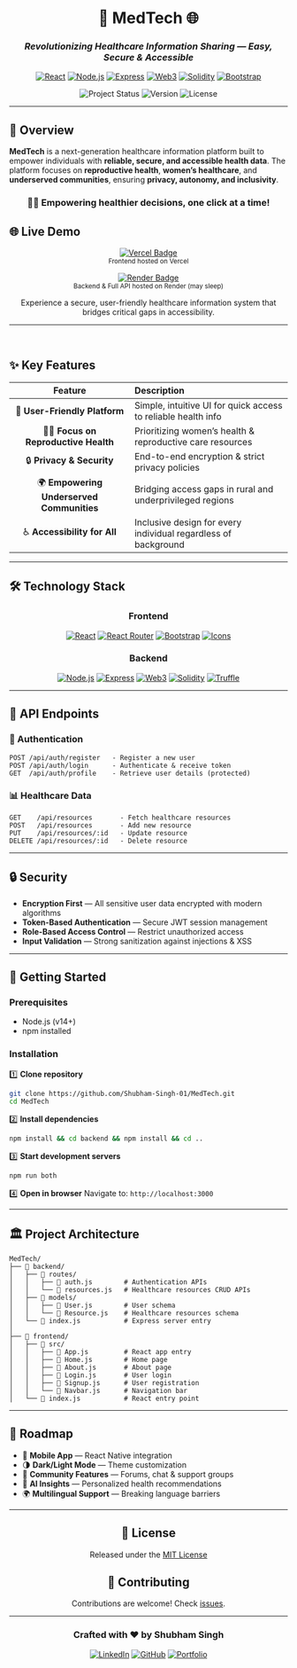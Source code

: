 <div align="center">

# 🏥 MedTech 🌐

### *Revolutionizing Healthcare Information Sharing — Easy, Secure & Accessible*

[![React](https://img.shields.io/badge/React-18.2.0-61DAFB?style=for-the-badge\&logo=react\&logoColor=white)](https://reactjs.org/)
[![Node.js](https://img.shields.io/badge/Node.js-Latest-339933?style=for-the-badge\&logo=nodedotjs\&logoColor=white)](https://nodejs.org/)
[![Express](https://img.shields.io/badge/Express-000000?style=for-the-badge\&logo=express\&logoColor=white)](https://expressjs.com/)
[![Web3](https://img.shields.io/badge/Web3.js-4.8.0-F16822?style=for-the-badge\&logo=web3dotjs\&logoColor=white)](https://web3js.readthedocs.io/)
[![Solidity](https://img.shields.io/badge/Solidity-0.8.25-363636?style=for-the-badge\&logo=solidity\&logoColor=white)](https://soliditylang.org/)
[![Bootstrap](https://img.shields.io/badge/Bootstrap-7952B3?style=for-the-badge\&logo=bootstrap\&logoColor=white)](https://getbootstrap.com/)

![Project Status](https://img.shields.io/badge/Status-Active-success?style=for-the-badge)
![Version](https://img.shields.io/badge/Version-5.0.0-blue?style=for-the-badge)
![License](https://img.shields.io/badge/License-MIT-yellow?style=for-the-badge)

</div>

---

## 🌟 Overview

**MedTech** is a next-generation healthcare information platform built to empower individuals with **reliable, secure, and accessible health data**. The platform focuses on **reproductive health**, **women’s healthcare**, and **underserved communities**, ensuring **privacy, autonomy, and inclusivity**.

<div align="center">

### 🧑‍⚕️ Empowering healthier decisions, one click at a time!

</div>

## 🌐 Live Demo

<p align="center">
  <a href="https://medtech.vercel.app/" target="_blank">
    <img src="https://img.shields.io/badge/Hosted%20on-Vercel-000?logo=vercel&logoColor=white" alt="Vercel Badge">
  </a><br/>
  <sub>Frontend hosted on Vercel</sub>
</p>

<p align="center">
  <a href="https://medtech.onrender.com/" target="_blank">
    <img src="https://img.shields.io/badge/Backend%20on-Render-0033AD?logo=render&logoColor=white" alt="Render Badge">
  </a><br/>
  <sub>Backend & Full API hosted on Render (may sleep)</sub>
</p>

<p align="center">
  Experience a secure, user-friendly healthcare information system that bridges critical gaps in accessibility.
</p>

---

<br/>

## ✨ Key Features

<div align="center">

|                  Feature                  | Description                                                    |
| :---------------------------------------: | :------------------------------------------------------------- |
|       📖 **User-Friendly Platform**       | Simple, intuitive UI for quick access to reliable health info  |
|   👩‍⚕️ **Focus on Reproductive Health**  | Prioritizing women’s health & reproductive care resources      |
|         🔒 **Privacy & Security**         | End-to-end encryption & strict privacy policies                |
| 🌍 **Empowering Underserved Communities** | Bridging access gaps in rural and underprivileged regions      |
|        ♿ **Accessibility for All**        | Inclusive design for every individual regardless of background |

</div>

---

## 🛠️ Technology Stack

<div align="center">

### Frontend

[![React](https://img.shields.io/badge/React-18.2.0-61DAFB?style=flat-square\&logo=react\&logoColor=black)](https://reactjs.org/)
[![React Router](https://img.shields.io/badge/React_Router-6.17.0-CA4245?style=flat-square\&logo=react-router\&logoColor=white)](https://reactrouter.com/)
[![Bootstrap](https://img.shields.io/badge/Bootstrap-5-7952B3?style=flat-square\&logo=bootstrap\&logoColor=white)](https://getbootstrap.com/)
[![Icons](https://img.shields.io/badge/React_Bootstrap_Icons-Latest-4285F4?style=flat-square)](https://react-icons.github.io/react-icons/)

### Backend

[![Node.js](https://img.shields.io/badge/Node.js-Latest-339933?style=flat-square\&logo=nodedotjs\&logoColor=white)](https://nodejs.org/)
[![Express](https://img.shields.io/badge/Express-4.18.2-000000?style=flat-square\&logo=express\&logoColor=white)](https://expressjs.com/)
[![Web3](https://img.shields.io/badge/Web3.js-4.8.0-F16822?style=flat-square\&logo=web3dotjs\&logoColor=white)](https://web3js.readthedocs.io/)
[![Solidity](https://img.shields.io/badge/Solidity-0.8.25-363636?style=flat-square\&logo=solidity\&logoColor=white)](https://soliditylang.org/)
[![Truffle](https://img.shields.io/badge/Truffle-5.11.5-5E4672?style=flat-square\&logo=truffle\&logoColor=white)](https://trufflesuite.com/)

</div>

---

## 📡 API Endpoints

### 🔐 Authentication

```
POST /api/auth/register   - Register a new user
POST /api/auth/login      - Authenticate & receive token
GET  /api/auth/profile    - Retrieve user details (protected)
```

### 📊 Healthcare Data

```
GET    /api/resources       - Fetch healthcare resources
POST   /api/resources       - Add new resource
PUT    /api/resources/:id   - Update resource
DELETE /api/resources/:id   - Delete resource
```

---

## 🔒 Security

* **Encryption First** — All sensitive user data encrypted with modern algorithms
* **Token-Based Authentication** — Secure JWT session management
* **Role-Based Access Control** — Restrict unauthorized access
* **Input Validation** — Strong sanitization against injections & XSS

---

## 🚀 Getting Started

### Prerequisites

* Node.js (v14+)
* npm installed

### Installation

1️⃣ **Clone repository**

```bash
git clone https://github.com/Shubham-Singh-01/MedTech.git
cd MedTech
```

2️⃣ **Install dependencies**

```bash
npm install && cd backend && npm install && cd ..
```

3️⃣ **Start development servers**

```bash
npm run both
```

4️⃣ **Open in browser**
Navigate to: `http://localhost:3000`

---

## 🏛️ Project Architecture

```
MedTech/
├── 📁 backend/
│   ├── 📁 routes/
│   │   ├── 📄 auth.js        # Authentication APIs
│   │   └── 📄 resources.js   # Healthcare resources CRUD APIs
│   ├── 📁 models/
│   │   ├── 📄 User.js        # User schema
│   │   └── 📄 Resource.js    # Healthcare resources schema
│   └── 📄 index.js           # Express server entry
│
├── 📁 frontend/
│   ├── 📁 src/
│   │   ├── 📄 App.js         # React app entry
│   │   ├── 📄 Home.js        # Home page
│   │   ├── 📄 About.js       # About page
│   │   ├── 📄 Login.js       # User login
│   │   ├── 📄 Signup.js      # User registration
│   │   └── 📄 Navbar.js      # Navigation bar
│   └── 📄 index.js           # React entry point
```

---

## 🔮 Roadmap

* 📱 **Mobile App** — React Native integration
* 🌗 **Dark/Light Mode** — Theme customization
* 👥 **Community Features** — Forums, chat & support groups
* 🧠 **AI Insights** — Personalized health recommendations
* 🌍 **Multilingual Support** — Breaking language barriers

---

<div align="center">

## 📜 License

Released under the [MIT License](LICENSE)

## 🤝 Contributing

Contributions are welcome! Check [issues](https://github.com/Shubham-Singh-01/MedTech/issues).

---

### Crafted with ❤️ by Shubham Singh

[![LinkedIn](https://img.shields.io/badge/LinkedIn-Connect-0077B5?style=for-the-badge\&logo=linkedin)](https://linkedin.com/in/singh200410)
[![GitHub](https://img.shields.io/badge/GitHub-Follow-181717?style=for-the-badge\&logo=github)](https://github.com/Shubham-Singh-01)
[![Portfolio](https://img.shields.io/badge/Portfolio-Visit-00A98F?style=for-the-badge\&logo=safari)](https://ss-folio.vercel.app)

</div>
